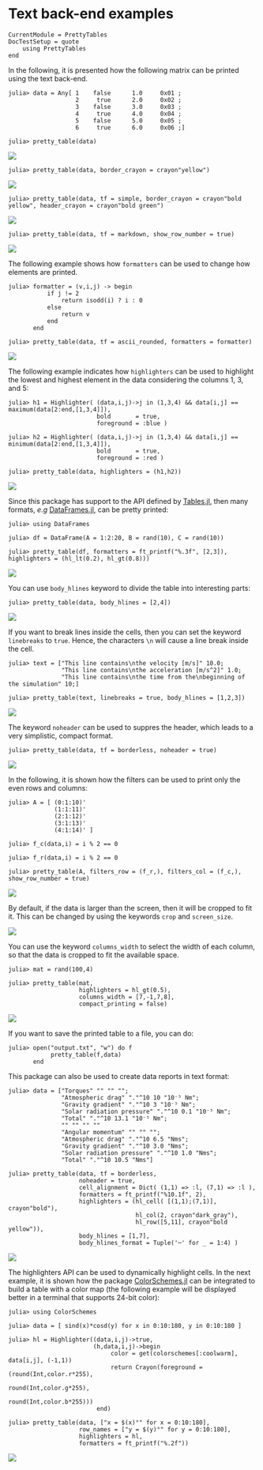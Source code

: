 Text back-end examples
======================

```@meta
CurrentModule = PrettyTables
DocTestSetup = quote
    using PrettyTables
end
```

In the following, it is presented how the following matrix can be printed using
the text back-end.

```julia-repl
julia> data = Any[ 1    false      1.0     0x01 ;
                   2     true      2.0     0x02 ;
                   3    false      3.0     0x03 ;
                   4     true      4.0     0x04 ;
                   5    false      5.0     0x05 ;
                   6     true      6.0     0x06 ;]
```

```julia-repl
julia> pretty_table(data)
```

![](../assets/ex_00001.png)

```julia-repl
julia> pretty_table(data, border_crayon = crayon"yellow")
```

![](../assets/ex_00002.png)

```julia-repl
julia> pretty_table(data, tf = simple, border_crayon = crayon"bold yellow", header_crayon = crayon"bold green")
```

![](../assets/ex_00003.png)

```julia-repl
julia> pretty_table(data, tf = markdown, show_row_number = true)
```

![](../assets/ex_00004.png)

The following example shows how `formatters` can be used to change how elements
are printed.

```julia-repl
julia> formatter = (v,i,j) -> begin
           if j != 2
               return isodd(i) ? i : 0
           else
               return v
           end
       end

julia> pretty_table(data, tf = ascii_rounded, formatters = formatter)
```

![](../assets/ex_00005.png)

The following example indicates how `highlighters` can be used to highlight the
lowest and highest element in the data considering the columns 1, 3, and 5:

```julia-repl
julia> h1 = Highlighter( (data,i,j)->j in (1,3,4) && data[i,j] == maximum(data[2:end,[1,3,4]]),
                         bold       = true,
                         foreground = :blue )

julia> h2 = Highlighter( (data,i,j)->j in (1,3,4) && data[i,j] == minimum(data[2:end,[1,3,4]]),
                         bold       = true,
                         foreground = :red )

julia> pretty_table(data, highlighters = (h1,h2))
```

![](../assets/ex_00006.png)

Since this package has support to the API defined by
[Tables.jl](https://github.com/JuliaData/Tables.jl), then many formats, *e.g*
[DataFrames.jl](https://github.com/JuliaData/DataFrames.jl), can be pretty
printed:

```julia-repl
julia> using DataFrames

julia> df = DataFrame(A = 1:2:20, B = rand(10), C = rand(10))

julia> pretty_table(df, formatters = ft_printf("%.3f", [2,3]), highlighters = (hl_lt(0.2), hl_gt(0.8)))
```

![](../assets/ex_00007.png)

You can use `body_hlines` keyword to divide the table into interesting parts:

```julia-repl
julia> pretty_table(data, body_hlines = [2,4])
```

![](../assets/ex_00008.png)

If you want to break lines inside the cells, then you can set the keyword
`linebreaks` to `true`. Hence, the characters `\n` will cause a line break
inside the cell.

```julia-repl
julia> text = ["This line contains\nthe velocity [m/s]" 10.0;
               "This line contains\nthe acceleration [m/s^2]" 1.0;
               "This line contains\nthe time from the\nbeginning of the simulation" 10;]

julia> pretty_table(text, linebreaks = true, body_hlines = [1,2,3])
```

![](../assets/ex_00009.png)

The keyword `noheader` can be used to suppres the header, which leads to a very
simplistic, compact format.

```julia-repl
julia> pretty_table(data, tf = borderless, noheader = true)
```

![](../assets/ex_00010.png)

In the following, it is shown how the filters can be used to print only the even
rows and columns:

```julia-repl
julia> A = [ (0:1:10)'
             (1:1:11)'
             (2:1:12)'
             (3:1:13)'
             (4:1:14)' ]

julia> f_c(data,i) = i % 2 == 0

julia> f_r(data,i) = i % 2 == 0

julia> pretty_table(A, filters_row = (f_r,), filters_col = (f_c,), show_row_number = true)
```

![](../assets/ex_00011.png)

By default, if the data is larger than the screen, then it will be cropped to
fit it. This can be changed by using the keywords `crop` and `screen_size`.

![](../assets/ex_00012.png)

You can use the keyword `columns_width` to select the width of each column, so
that the data is cropped to fit the available space.

```julia-repl
julia> mat = rand(100,4)

julia> pretty_table(mat,
                    highlighters = hl_gt(0.5),
                    columns_width = [7,-1,7,8],
                    compact_printing = false)
```

![](../assets/ex_00014.png)

If you want to save the printed table to a file, you can do:

```julia-repl
julia> open("output.txt", "w") do f
            pretty_table(f,data)
       end
```

This package can also be used to create data reports in text format:

```julia-repl
julia> data = ["Torques" "" "" "";
               "Atmospheric drag" "."^10 10 "10⁻⁵ Nm";
               "Gravity gradient" "."^10 3 "10⁻⁵ Nm";
               "Solar radiation pressure" "."^10 0.1 "10⁻⁵ Nm";
               "Total" "."^10 13.1 "10⁻⁵ Nm";
               "" "" "" ""
               "Angular momentum" "" "" "";
               "Atmospheric drag" "."^10 6.5 "Nms";
               "Gravity gradient" "."^10 3.0 "Nms";
               "Solar radiation pressure" "."^10 1.0 "Nms";
               "Total" "."^10 10.5 "Nms"]

julia> pretty_table(data, tf = borderless,
                    noheader = true,
                    cell_alignment = Dict( (1,1) => :l, (7,1) => :l ),
                    formatters = ft_printf("%10.1f", 2),
                    highlighters = (hl_cell( [(1,1);(7,1)], crayon"bold"),
                                    hl_col(2, crayon"dark_gray"),
                                    hl_row([5,11], crayon"bold yellow")),
                    body_hlines = [1,7],
                    body_hlines_format = Tuple('─' for _ = 1:4) )
```

![](../assets/ex_00013.png)

The highlighters API can be used to dynamically highlight cells. In the next
example, it is shown how the package
[ColorSchemes.jl](https://github.com/JuliaGraphics/ColorSchemes.jl) can be
integrated to build a table with a color map (the following example will be
displayed better in a terminal that supports 24-bit color):

```julia-repl
julia> using ColorSchemes

julia> data = [ sind(x)*cosd(y) for x in 0:10:180, y in 0:10:180 ]

julia> hl = Highlighter((data,i,j)->true,
                        (h,data,i,j)->begin
                             color = get(colorschemes[:coolwarm], data[i,j], (-1,1))
                             return Crayon(foreground = (round(Int,color.r*255),
                                                         round(Int,color.g*255),
                                                         round(Int,color.b*255)))
                         end)

julia> pretty_table(data, ["x = $(x)°" for x = 0:10:180],
                    row_names = ["y = $(y)°" for y = 0:10:180],
                    highlighters = hl,
                    formatters = ft_printf("%.2f"))
```

![](../assets/ex_00015.png)
